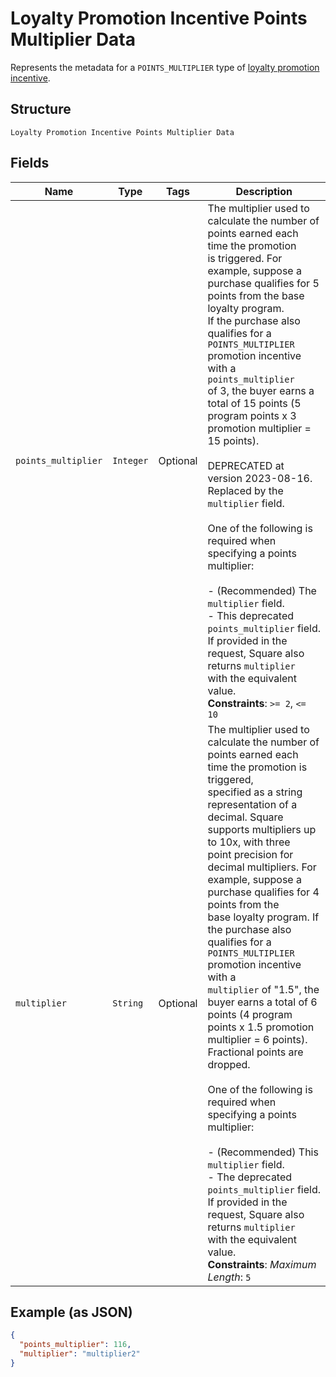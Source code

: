 
# Loyalty Promotion Incentive Points Multiplier Data

Represents the metadata for a `POINTS_MULTIPLIER` type of [loyalty promotion incentive](../../doc/models/loyalty-promotion-incentive.md).

## Structure

`Loyalty Promotion Incentive Points Multiplier Data`

## Fields

| Name | Type | Tags | Description |
|  --- | --- | --- | --- |
| `points_multiplier` | `Integer` | Optional | The multiplier used to calculate the number of points earned each time the promotion<br>is triggered. For example, suppose a purchase qualifies for 5 points from the base loyalty program.<br>If the purchase also qualifies for a `POINTS_MULTIPLIER` promotion incentive with a `points_multiplier`<br>of 3, the buyer earns a total of 15 points (5 program points x 3 promotion multiplier = 15 points).<br><br>DEPRECATED at version 2023-08-16. Replaced by the `multiplier` field.<br><br>One of the following is required when specifying a points multiplier:<br><br>- (Recommended) The `multiplier` field.<br>- This deprecated `points_multiplier` field. If provided in the request, Square also returns `multiplier`<br>  with the equivalent value.<br>**Constraints**: `>= 2`, `<= 10` |
| `multiplier` | `String` | Optional | The multiplier used to calculate the number of points earned each time the promotion is triggered,<br>specified as a string representation of a decimal. Square supports multipliers up to 10x, with three<br>point precision for decimal multipliers. For example, suppose a purchase qualifies for 4 points from the<br>base loyalty program. If the purchase also qualifies for a `POINTS_MULTIPLIER` promotion incentive with a<br>`multiplier` of "1.5", the buyer earns a total of 6 points (4 program points x 1.5 promotion multiplier = 6 points).<br>Fractional points are dropped.<br><br>One of the following is required when specifying a points multiplier:<br><br>- (Recommended) This `multiplier` field.<br>- The deprecated `points_multiplier` field. If provided in the request, Square also returns `multiplier`<br>  with the equivalent value.<br>**Constraints**: *Maximum Length*: `5` |

## Example (as JSON)

```json
{
  "points_multiplier": 116,
  "multiplier": "multiplier2"
}
```

